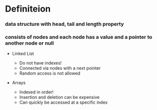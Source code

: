 # Definiteion

### data structure with head, tail and length property

### consists of nodes and each node has a **value** and a pointer to another node or null

- Linked List

  - Do not have indexes!
  - Connected via nodes with a next pointer
  - Random access is not allowed

- Arrays
  - Indexed in order!
  - Insertion and deletion can be expensive
  - Can quickly be accessed at a specific index
